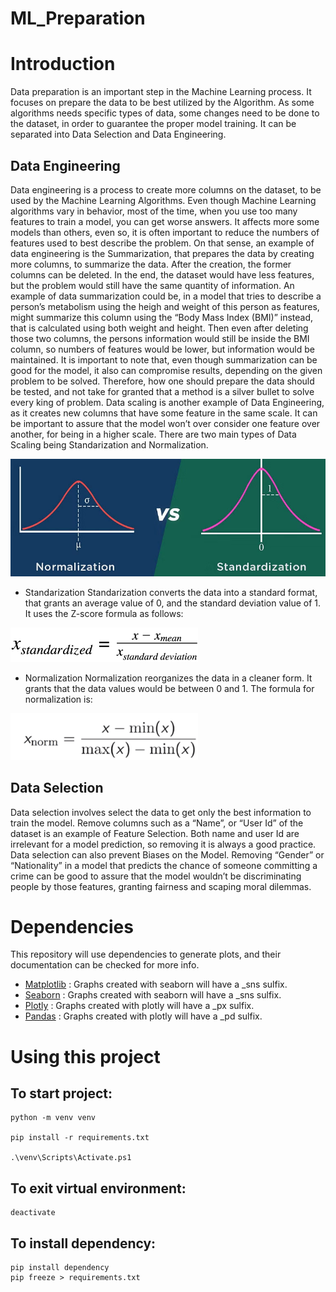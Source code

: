 # ML_Preparation
# Introduction

Data preparation is an important step in the Machine Learning process. It focuses on prepare the data to be best utilized by the Algorithm. As some algorithms needs specific types of data, some changes need to be done to the dataset, in order to guarantee the proper model training. 
It can be separated into Data Selection and Data Engineering.  


## Data Engineering
Data engineering is a process to create more columns on the dataset, to be used by the Machine Learning Algorithms.
Even though Machine Learning algorithms vary in behavior, most of the time, when you use too many features to train a model, you can get worse answers. It affects more some models than others, even so, it is often important to reduce the numbers of features used to best describe the problem. 
On that sense, an example of data engineering is the Summarization, that prepares the data by creating more columns, to summarize the data. After the creation, the former columns can be deleted. In the end, the dataset would have less features, but the problem would still have the same quantity of information.  An example of data summarization could be, in a model that tries to describe a person’s metabolism using the heigh and weight of this person as features, might summarize this column using the “Body Mass Index (BMI)” instead, that is calculated using both weight and height. Then even after deleting those two columns, the persons information would still be inside the BMI column, so numbers of features would be lower, but information would be maintained. 
It is important to note that, even though summarization can be good for the model, it also can compromise results, depending on the given problem to be solved. Therefore, how one should prepare the data should be tested, and not take for granted that a method is a silver bullet to solve every king of problem.
Data scaling is another example of Data Engineering, as it creates new columns that have some feature in the same scale. It can be important to assure that the model won’t over consider one feature over another, for being in a higher scale. There are two main types of Data Scaling    being Standarization and Normalization.

![standarizationVSnormalization](Images/Normalization_vs_Standardization.png)

- Standarization
Standarization converts the data into a standard format, that grants an average value of 0, and the standard deviation value of 1.  It uses the Z-score formula as follows:

<img src = "Images/standarizationFormula.webp" width="300">


- Normalization
Normalization reorganizes the data in a cleaner form. It grants that the data values would be between 0 and 1. The formula for normalization is:

<img src = "Images/NormalizationFormula.png" width="300">

## Data Selection
Data selection involves select the data to get only the best information to train the model. Remove columns such as a “Name”, or “User Id” of the dataset is an example of Feature Selection. Both name and user Id are irrelevant for a model prediction, so removing it is always a good practice. Data selection can also prevent Biases on the Model. Removing “Gender” or “Nationality” in a model that predicts the chance of someone committing a crime can be good to assure that the model wouldn’t be discriminating people by those features, granting fairness and scaping moral dilemmas. 




# Dependencies

This repository will use dependencies to generate plots, and their documentation can be checked for more info. 
 - [Matplotlib](https://matplotlib.org/3.5.3/index.html) : Graphs created with seaborn will have a _sns sulfix.
 - [Seaborn](https://seaborn.pydata.org/) : Graphs created with seaborn will have a _sns sulfix.
 - [Plotly](https://plotly.com/python/) : Graphs created with plotly will have a _px sulfix.
 - [Pandas](https://pandas.pydata.org/) : Graphs created with plotly will have a _pd sulfix.

# Using this project
## To start project:

````
python -m venv venv

pip install -r requirements.txt

.\venv\Scripts\Activate.ps1
````

## To exit virtual environment:

````
deactivate
````

## To install dependency:

````
pip install dependency
pip freeze > requirements.txt
````